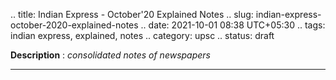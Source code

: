 .. title: Indian Express - October'20 Explained Notes
.. slug: indian-express-october-2020-explained-notes
.. date: 2021-10-01 08:38 UTC+05:30
.. tags: indian express, explained, notes
.. category: upsc
.. status: draft

**Description** : *consolidated notes of newspapers*

***
<!-- TEASER_END -->